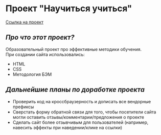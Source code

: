 <h1><b>Проект "Научиться учиться"</b></h1>

<a href="https://kramerale.github.io/how-to-learn/">Ссылка на проект</a>

<h2><i>Про что этот проект?</i></h2>

<p>Образовательный проект про эффективные методики обучения.<br>При создании сайта использовались:</p>

<ul>
  <li>HTML</li>
  <li>CSS</li>
  <li>Методология БЭМ</li>
</ul>

<h2><i>Дальнейшие планы по доработке проекта</i></h2>

<ul>
  <li>Проверить код на кроссбраузерность и дописать все вендорные префиксы</li>
  <li>Сверстать форму обратной связи для того, чтобы посетители сайта могли оставить отзывы/комментарии/предложения о проекте</li>
  <li>Сделать сайт более отзывчивым для пользователей (например, навесить эффекты при наведении/клике на ссылки)</li>
</ul>
